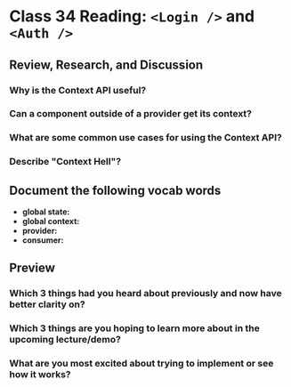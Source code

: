 # Class 34 Reading: `<Login />` and `<Auth />`

## Review, Research, and Discussion

### Why is the Context API useful?

### Can a component outside of a provider get its context?

### What are some common use cases for using the Context API?

### Describe "Context Hell"?

## Document the following vocab words

- **global state:**
- **global context:**
- **provider:**
- **consumer:**

## Preview

### Which 3 things had you heard about previously and now have better clarity on?

### Which 3 things are you hoping to learn more about in the upcoming lecture/demo?

### What are you most excited about trying to implement or see how it works?
